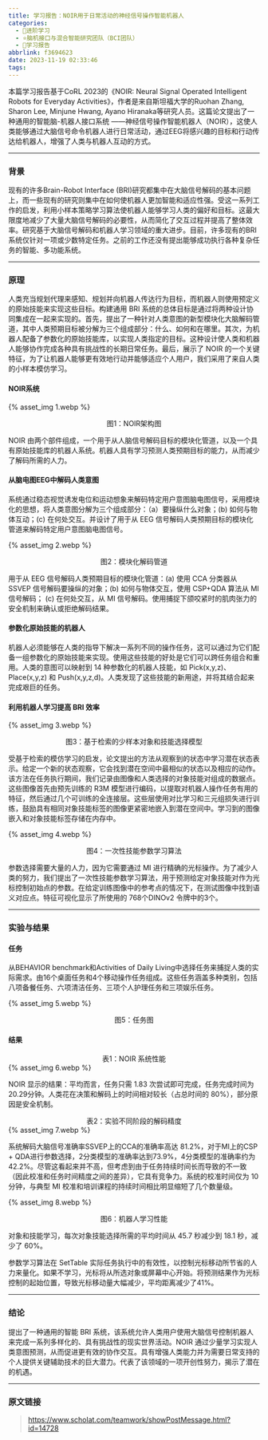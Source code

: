 ```yaml
---
title: 学习报告：NOIR用于日常活动的神经信号操作智能机器人
categories:
  - 🌙进阶学习
  - ⭐脑机接口与混合智能研究团队（BCI团队）
  - 💫学习报告
abbrlink: f3694623
date: 2023-11-19 02:33:46
tags:
---
```


本篇学习报告基于CoRL 2023的《NOIR: Neural Signal Operated Intelligent Robots for Everyday Activities》，作者是来自斯坦福大学的Ruohan Zhang, Sharon Lee, Minjune Hwang, Ayano Hiranaka等研究人员。这篇论文提出了一种通用的智能脑-机器人接口系统 ——神经信号操作智能机器人（NOIR），这使人类能够通过大脑信号命令机器人进行日常活动，通过EEG将感兴趣的目标和行动传达给机器人，增强了人类与机器人互动的方式。

<!--more-->

***

### 背景

现有的许多Brain-Robot Interface (BRI)研究都集中在大脑信号解码的基本问题上，而一些现有的研究则集中在如何使机器人更加智能和适应性强。受这一系列工作的启发，利用小样本策略学习算法使机器人能够学习人类的偏好和目标。这最大限度地减少了大量大脑信号解码的必要性，从而简化了交互过程并提高了整体效率。研究基于大脑信号解码和机器人学习领域的重大进步。目前，许多现有的BRI系统仅针对一项或少数特定任务。之前的工作还没有提出能够成功执行各种复杂任务的智能、多功能系统。

***

### 原理

人类充当规划代理来感知、规划并向机器人传达行为目标，而机器人则使用预定义的原始技能来实现这些目标。构建通用 BRI 系统的总体目标是通过将两种设计协同集成在一起来实现的。首先，提出了一种针对人类意图的新型模块化大脑解码管道，其中人类预期目标被分解为三个组成部分：什么、如何和在哪里。其次，为机器人配备了参数化的原始技能库，以实现人类指定的目标。这种设计使人类和机器人能够协作完成各种具有挑战性的长期日常任务。最后，展示了 NOIR 的一个关键特征，为了让机器人能够更有效地行动并能够适应个人用户，我们采用了来自人类的小样本模仿学习。

#### NOIR系统

{% asset_img 1.webp %}
<div align='center'>图1：NOIR架构图</div>

NOIR 由两个部件组成，一个用于从人脑信号解码目标的模块化管道，以及一个具有原始技能库的机器人系统。机器人具有学习预测人类预期目标的能力，从而减少了解码所需的人力。

#### 从脑电图EEG中解码人类意图

系统通过稳态视觉诱发电位和运动想象来解码特定用户意图脑电图信号，采用模块化的思想，将人类意图分解为三个组成部分：（a）要操纵什么对象；(b) 如何与物体互动；(c) 在何处交互。并设计了用于从 EEG 信号解码人类预期目标的模块化管道来解码特定用户意图脑电图信号。

{% asset_img 2.webp %}
<div align='center'>图2：模块化解码管道</div>

用于从 EEG 信号解码人类预期目标的模块化管道：(a) 使用 CCA 分类器从 SSVEP 信号解码要操纵的对象；(b) 如何与物体交互，使用 CSP+QDA 算法从 MI 信号解码； (c) 在何处交互，从 MI 信号解码。使用捕捉下颌咬紧时的肌肉张力的安全机制来确认或拒绝解码结果。

#### 参数化原始技能的机器人

机器人必须能够在人类的指导下解决一系列不同的操作任务，这可以通过为它们配备一组参数化的原始技能来实现。使用这些技能的好处是它们可以跨任务组合和重用。人类的意图可以映射到 14 种参数化的机器人技能，如 Pick(x,y,z)、Place(x,y,z) 和 Push(x,y,z,d)。人类发现了这些技能的新用途，并将其结合起来完成艰巨的任务。

#### 利用机器人学习提高 BRI 效率

{% asset_img 3.webp %}
<div align='center'>图3：基于检索的少样本对象和技能选择模型</div>

受基于检索的模仿学习的启发，论文提出的方法从观察到的状态中学习潜在状态表示。给定一个新的状态观察，它会找到潜在空间中最相似的状态以及相应的动作。该方法在任务执行期间，我们记录由图像和人类选择的对象技能对组成的数据点。这些图像首先由预先训练的 R3M 模型进行编码，以提取对机器人操作任务有用的特征，然后通过几个可训练的全连接层。这些层使用对比学习和三元组损失进行训练，鼓励具有相同对象技能标签的图像更紧密地嵌入到潜在空间中。学习到的图像嵌入和对象技能标签存储在内存中。

{% asset_img 4.webp %}
<div align='center'>图4：一次性技能参数学习算法</div>

参数选择需要大量的人力，因为它需要通过 MI 进行精确的光标操作。为了减少人类的努力，我们提出了一次性技能参数学习算法，用于预测给定对象技能对作为光标控制初始点的参数。在给定训练图像中的参考点的情况下，在测试图像中找到语义对应点。特征可视化显示了所使用的 768个DINOv2 令牌中的3个。

***

### 实验与结果

#### 任务

从BEHAVIOR benchmark和Activities of Daily Living中选择任务来捕捉人类的实际需求。由16个桌面任务和4个移动操作任务组成。这些任务涵盖多种类别，包括八项备餐任务、六项清洁任务、三项个人护理任务和三项娱乐任务。

{% asset_img 5.webp %}
<div align='center'>图5：任务图</div>

#### 结果

<div align='center'>表1：NOIR 系统性能</div>
{% asset_img 6.webp %}

NOIR 显示的结果：平均而言，任务只需 1.83 次尝试即可完成，任务完成时间为20.29分钟。人类花在决策和解码上的时间相对较长（占总时间的 80%），部分原因是安全机制。

<div align='center'>表2：实验不同阶段的解码精度</div>
{% asset_img 7.webp %}

系统解码大脑信号准确率SSVEP上的CCA的准确率高达 81.2%，对于MI上的CSP + QDA进行参数选择，2分类模型的准确率达到73.9%，4分类模型的准确率约为 42.2%。尽管这看起来并不高，但考虑到由于任务持续时间长而导致的不一致（因此校准和任务时间精度之间的差异），它具有竞争力。系统的校准时间仅为 10 分钟，与典型 MI 校准和培训课程的持续时间相比明显缩短了几个数量级。

{% asset_img 8.webp %}
<div align='center'>图6：机器人学习性能</div>

对象和技能学习，每次对象技能选择所需的平均时间从 45.7 秒减少到 18.1 秒，减少了 60%。

参数学习算法在 SetTable 实际任务执行中的有效性，以控制光标移动所节省的人力来量化。如果不学习，光标将从所选对象或屏幕中心开始。将预测结果作为光标控制的起始位置，导致光标移动量大幅减少，平均距离减少了41%。

***

### 结论

提出了一种通用的智能 BRI 系统，该系统允许人类用户使用大脑信号控制机器人来完成一系列多样化的、具有挑战性的现实世界活动。NOIR 通过少量学习实现人类意图预测，从而促进更有效的协作交互。具有增强人类能力并为需要日常支持的个人提供关键辅助技术的巨大潜力。代表了该领域的一项开创性努力，揭示了潜在的机遇。

***

### 原文链接

> <https://www.scholat.com/teamwork/showPostMessage.html?id=14728>

